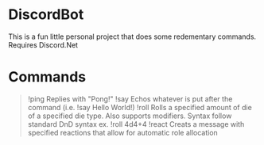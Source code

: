# DiscordBot
This is a fun little personal project that does some redementary commands.
Requires Discord.Net 
# Commands
 > !ping
 Replies with "Pong!"
 > !say
 Echos whatever is put after the command (i.e. !say Hello World!)
 > !roll
 Rolls a specified amount of die of a specified die type. Also supports modifiers.
 Syntax follow standard DnD syntax
 ex. !roll 4d4+4
 > !react
 Creats a message with specified reactions that allow for automatic role allocation
